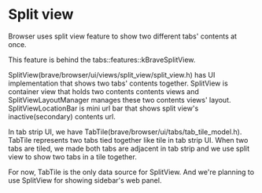 # Split view

Browser uses split view feature to show two different tabs' contents at once.

This feature is behind the tabs::features::kBraveSplitView.

SplitView(brave/browser/ui/views/split_view/split_view.h) has UI implementation that
shows two tabs' contents together.
SplitView is container view that holds two contents contents views and
SplitViewLayoutManager manages these two contents views' layout.
SplitViewLocationBar is mini url bar that shows split view's inactive(secondary) contents url.

In tab strip UI, we have TabTile(brave/browser/ui/tabs/tab_tile_model.h).
TabTile represents two tabs tied together like tile in tab strip UI.
When two tabs are tiled, we made both tabs are adjacent in tab strip and we use split view to show
two tabs in a tile together.

For now, TabTile is the only data source for SplitView.
And we're planning to use SplitView for showing sidebar's web panel.
